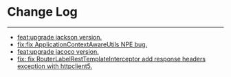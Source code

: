 # Change Log
---

- [feat:upgrade jackson version.](https://github.com/Tencent/spring-cloud-tencent/pull/1258)
- [fix:fix ApplicationContextAwareUtils NPE bug.](https://github.com/Tencent/spring-cloud-tencent/pull/1296)
- [feat:upgrade jacoco version.](https://github.com/Tencent/spring-cloud-tencent/pull/1307)
- [fix: fix RouterLabelRestTemplateInterceptor add response headers exception with httpclient5.](https://github.com/Tencent/spring-cloud-tencent/pull/1376)
